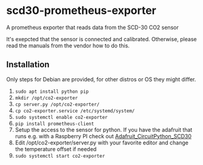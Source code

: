 # scd30-prometheus-exporter
A prometheus exporter that reads data from the SCD-30 CO2 sensor

It's exepcted that the sensor is connected and calibrated. Otherwise, please read the manuals from the vendor how to do this.

## Installation
Only steps for Debian are provided, for other distros or OS they might differ.
1. `sudo apt install python pip`
2. `mkdir /opt/co2-exporter`
3. `cp server.py /opt/co2-exporter/`
4. `cp co2-exporter.service /etc/systemd/system/`
5. `sudo systemctl enable co2-exporter`
6. `pip install prometheus-client`
7. Setup the access to the sensor for python. If you have the adafruit that runs e.g. with a Raspberry PI check out [Adafruit_CircuitPython_SCD30](https://github.com/adafruit/Adafruit_CircuitPython_SCD30)
8. Edit /opt/co2-exporter/server.py with your favorite editor and change the temperature offset if needed
9. `sudo systemctl start co2-exporter`
